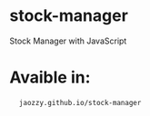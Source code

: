 # stock-manager
Stock Manager with JavaScript

<h1>Avaible in:</h1>
<pre>
  <code>jaozzy.github.io/stock-manager</code>
</pre>
